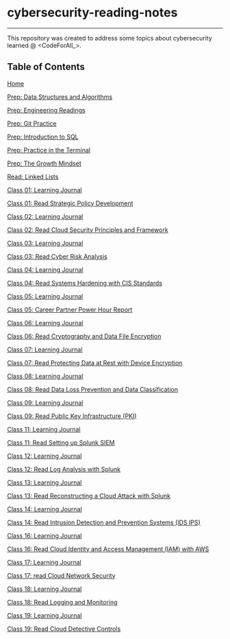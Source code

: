 # **cybersecurity-reading-notes**
***

This repository was created to address some topics about cybersecurity learned @ <CodeForAll_>.

## **Table of Contents**

[Home](https://github.com/VascoLucas01/cybersecurity-reading-notes/wiki)

[Prep: Data Structures and Algorithms](https://github.com/VascoLucas01/cybersecurity-reading-notes/wiki/00-Prep:-Data-Structures-and-Algorithms)

[Prep: Engineering Readings](https://github.com/VascoLucas01/cybersecurity-reading-notes/wiki/00-Prep:-Engineering-Readings)

[Prep: Git Practice](https://github.com/VascoLucas01/cybersecurity-reading-notes/wiki/00-Prep:-Git-Practice)

[Prep: Introduction to SQL](https://github.com/VascoLucas01/cybersecurity-reading-notes/wiki/00-Prep:-Introduction-to-SQL)

[Prep: Practice in the Terminal](https://github.com/VascoLucas01/cybersecurity-reading-notes/wiki/00-Prep:-Practice-in-the-Terminal)

[Prep: The Growth Mindset](https://github.com/VascoLucas01/cybersecurity-reading-notes/wiki/00-Prep:-The-Growth-Mindset)

[Read: Linked Lists](https://github.com/VascoLucas01/cybersecurity-reading-notes/wiki/01-Read:-Linked-Lists)

[Class 01: Learning Journal](https://github.com/VascoLucas01/cybersecurity-reading-notes/wiki/10-Class-01:-Learning-Journal)

[Class 01: Read Strategic Policy Development](https://github.com/VascoLucas01/cybersecurity-reading-notes/wiki/10-Class-01:-Read-Strategic-Policy-Development)

[Class 02: Learning Journal](https://github.com/VascoLucas01/cybersecurity-reading-notes/wiki/10-Class-02:-Learning-Journal)

[Class 02: Read Cloud Security Principles and Framework](https://github.com/VascoLucas01/cybersecurity-reading-notes/wiki/10-Class-02:-Read-Cloud-Security-Principles-and-Framework)

[Class 03: Learning Journal](https://github.com/VascoLucas01/cybersecurity-reading-notes/wiki/10-Class-03:-Learning-Journal)

[Class 03: Read Cyber Risk Analysis](https://github.com/VascoLucas01/cybersecurity-reading-notes/wiki/10-Class-03:-Read-Cyber-Risk-Analysis)

[Class 04: Learning Journal](https://github.com/VascoLucas01/cybersecurity-reading-notes/wiki/10-Class-04:-Learning-Journal)

[Class 04: Read Systems Hardening with CIS Standards](https://github.com/VascoLucas01/cybersecurity-reading-notes/wiki/10-Class-04:-Read-Systems-Hardening-with-CIS-Standards)

[Class 05: Learning Journal](https://github.com/VascoLucas01/cybersecurity-reading-notes/wiki/10-Class-05:-Learning-Journal)

[Class 05: Career Partner Power Hour Report](https://github.com/VascoLucas01/cybersecurity-reading-notes/wiki/10-Class-05:-Career-Partner-Power-Hour---Report)

[Class 06: Learning Journal](https://github.com/VascoLucas01/cybersecurity-reading-notes/wiki/10-Class-06:-Learning-Jounal)

[Class 06: Read Cryptography and Data File Encryption](https://github.com/VascoLucas01/cybersecurity-reading-notes/wiki/10-Class-06:-Read-Cryptography-and-Data-File-Encryption)

[Class 07: Learning Journal](https://github.com/VascoLucas01/cybersecurity-reading-notes/wiki/10-Class-07:-Learning-Journal)

[Class 07: Read Protecting Data at Rest with Device Encryption](https://github.com/VascoLucas01/cybersecurity-reading-notes/wiki/10-Class-07:-Read-Protecting-Data-at-Rest-with-Device-Encryption)

[Class 08: Learning Journal](https://github.com/VascoLucas01/cybersecurity-reading-notes/wiki/10-Class-08:-Learning-Journal)

[Class 08: Read Data Loss Prevention and Data Classification](https://github.com/VascoLucas01/cybersecurity-reading-notes/wiki/10-Class-08:-Read-Data-Loss-Prevention-and-Data-Classification)

[Class 09: Learning Journal](https://github.com/VascoLucas01/cybersecurity-reading-notes/wiki/10-Class-09:-Learning-Journal)

[Class 09: Read Public Key Infrastructure (PKI)](https://github.com/VascoLucas01/cybersecurity-reading-notes/wiki/10-Class-09:-Read-Public-Key-Infrastructure-(PKI))

[Class 11: Learning Journal](https://github.com/VascoLucas01/cybersecurity-reading-notes/wiki/10-Class-11:-Learning-Journal)

[Class 11: Read Setting up Splunk SIEM](https://github.com/VascoLucas01/cybersecurity-reading-notes/wiki/10-Class-11:-Read-Setting-up-Splunk-SIEM)

[Class 12: Learning Journal](https://github.com/VascoLucas01/cybersecurity-reading-notes/wiki/10-Class-12:-Learning-Journal)

[Class 12: Read Log Analysis with Splunk](https://github.com/VascoLucas01/cybersecurity-reading-notes/wiki/10-Class-12:-Read-Log-Analysis-with-Splunk)

[Class 13: Learning Journal](https://github.com/VascoLucas01/cybersecurity-reading-notes/wiki/10-Class-13:-Learning-Journal)

[Class 13: Read Reconstructing a Cloud Attack with Splunk](https://github.com/VascoLucas01/cybersecurity-reading-notes/wiki/10-Class-13:-Read-Reconstructing-a-Cloud-Attack-with-Splunk)

[Class 14: Learning Journal](https://github.com/VascoLucas01/cybersecurity-reading-notes/wiki/10-Class-14:-Learning-Journal)

[Class 14: Read Intrusion Detection and Prevention Systems (IDS IPS)](https://github.com/VascoLucas01/cybersecurity-reading-notes/wiki/10-Class-14:-Read-Intrusion-Detection-and-Prevention-Systems-(IDS-IPS))

[Class 16: Learning Journal](https://github.com/VascoLucas01/cybersecurity-reading-notes/wiki/10-Class-16:-Learning-Journal)

[Class 16: Read Cloud Identity and Access Management (IAM) with AWS](https://github.com/VascoLucas01/cybersecurity-reading-notes/wiki/10-Class-16:-Read-Cloud-Identity-and-Access-Management-(IAM)-with-AWS)

[Class 17: Learning Journal](https://github.com/VascoLucas01/cybersecurity-reading-notes/wiki/10-Class-17:-Learning-Journal)

[Class 17: read Cloud Network Security](https://github.com/VascoLucas01/cybersecurity-reading-notes/wiki/10-Class-17:-Cloud-Network-Security)

[Class 18: Learning Journal](https://github.com/VascoLucas01/cybersecurity-reading-notes/wiki/10-Class-18:-Learning-Journal)

[Class 18: Read Logging and Monitoring](https://github.com/VascoLucas01/cybersecurity-reading-notes/wiki/10-Class-18:-Logging-and-Monitoring)

[Class 19: Learning Journal](https://github.com/VascoLucas01/cybersecurity-reading-notes/wiki/10-Class-19:-Learning-Journal)

[Class 19: Read Cloud Detective Controls](https://github.com/VascoLucas01/cybersecurity-reading-notes/wiki/10-Class-19:-Read-Cloud-Detective-Controls)
